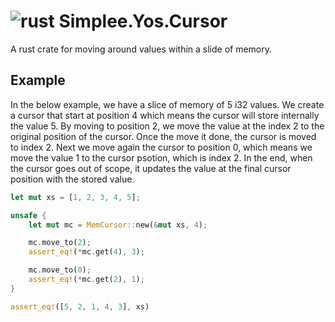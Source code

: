 # ![rust](https://img.shields.io/badge/Rust-000000?style=for-the-badge&logo=rust&logoColor=white) Simplee.Yos.Cursor
A rust crate for moving around values within a slide of memory.

## Example
In the below example, we have a slice of memory of 5 i32 values. We create a cursor that start at position 4 which means the cursor will store internally the value 5. By moving to position 2, we move the value at the index 2 to the original position of the cursor. Once the move it done, the cursor is moved to index 2. Next we move again the cursor to position 0, which means we move the value 1 to the cursor psotion, which is index 2. In the end, when the cursor goes out of scope, it updates the value at the final cursor position with the stored value.

```rust
let mut xs = [1, 2, 3, 4, 5];

unsafe {
    let mut mc = MemCursor::new(&mut xs, 4);

    mc.move_to(2);
    assert_eq!(*mc.get(4), 3);

    mc.move_to(0);
    assert_eq!(*mc.get(2), 1);
}

assert_eq!([5, 2, 1, 4, 3], xs)
```
